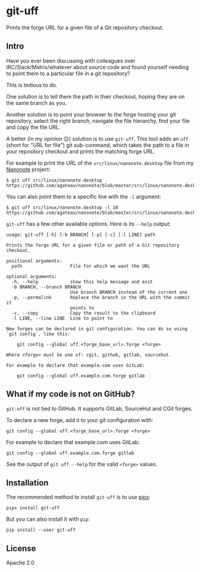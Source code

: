 # git-uff

Prints the forge URL for a given file of a Git repository checkout.

## Intro

Have you ever been discussing with colleagues over IRC/Slack/Matrix/whatever about source code and found yourself needing to point them to a particular file in a git repository?

This is tedious to do.

One solution is to tell them the path in their checkout, hoping they are on the same branch as you.

Another solution is to point your browser to the forge hosting your git repository, select the right branch, navigate the file hierarchy, find your file and copy the file URL.

A better (in my opinion 😉) solution is to use `git-uff`. This tool adds an `uff` (short for "URL for file") git sub-command, which takes the path to a file in your repository checkout and prints the matching forge URL.

For example to print the URL of the `src/linux/nanonote.desktop` file from my [Nanonote][] project:

```
$ git uff src/linux/nanonote.desktop
https://github.com/agateau/nanonote/blob/master/src/linux/nanonote.desktop
```

[Nanonote]: https://github.com/agateau/nanonote

You can also point them to a specific line with the `-l` argument:

```
$ git uff src/linux/nanonote.desktop -l 10
https://github.com/agateau/nanonote/blob/master/src/linux/nanonote.desktop#L10
```

`git-uff` has a few other available options. Here is its `--help` output:

<!-- [[[cog
import subprocess
result = subprocess.run(["git-uff", "--help"], capture_output=True, text=True)
cog.outl("```")
cog.out(result.stdout)
cog.outl("```")
]]]-->
```
usage: git-uff [-h] [-b BRANCH] [-p] [-c] [-l LINE] path

Prints the forge URL for a given file or path of a Git repository checkout.

positional arguments:
  path                  File for which we want the URL

optional arguments:
  -h, --help            show this help message and exit
  -b BRANCH, --branch BRANCH
                        Use branch BRANCH instead of the current one
  -p, --permalink       Replace the branch in the URL with the commit it
                        points to
  -c, --copy            Copy the result to the clipboard
  -l LINE, --line LINE  Line to point to

New forges can be declared in git configuration. You can do so using
`git config`, like this:

    git config --global uff.<forge_base_url>.forge <forge>

Where <forge> must be one of: cgit, github, gitlab, sourcehut.

For example to declare that example.com uses GitLab:

    git config --global uff.example.com.forge gitlab
```
<!--[[[end]]] -->

## What if my code is not on GitHub?

`git-uff` is not tied to GitHub. It supports GitLab, SourceHut and CGit forges.

To declare a new forge, add it to your git configuration with:

    git config --global uff.<forge_base_url>.forge <forge>

For example to declare that example.com uses GitLab:

    git config --global uff.example.com.forge gitlab

See the output of `git uff --help` for the valid `<forge>` values.

## Installation

The recommended method to install `git-uff` is to use [pipx][]:

```
pipx install git-uff
```

[pipx]: https://github.com/pipxproject/pipx

But you can also install it with `pip`:

```
pip install --user git-uff
```

## License

Apache 2.0
